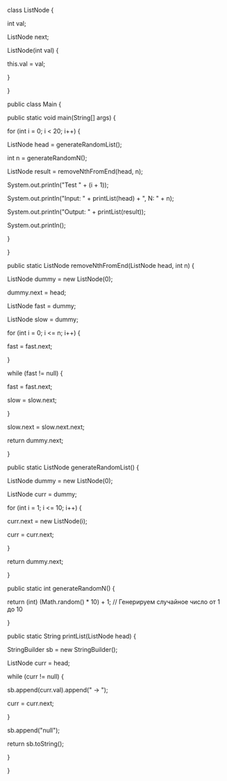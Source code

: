 ﻿class ListNode {

int val;

ListNode next;

ListNode(int val) {

this.val = val;

}

}

public class Main {

public static void main(String[] args) {

for (int i = 0; i < 20; i++) {

ListNode head = generateRandomList();

int n = generateRandomN();

ListNode result = removeNthFromEnd(head, n);

System.out.println("Test " + (i + 1));

System.out.println("Input: " + printList(head) + ", N: " + n);

System.out.println("Output: " + printList(result));

System.out.println();

}

}

public static ListNode removeNthFromEnd(ListNode head, int n) {

ListNode dummy = new ListNode(0);

dummy.next = head;

ListNode fast = dummy;

ListNode slow = dummy;

for (int i = 0; i <= n; i++) {

fast = fast.next;

}

while (fast != null) {

fast = fast.next;

slow = slow.next;

}

slow.next = slow.next.next;

return dummy.next;

}

public static ListNode generateRandomList() {

ListNode dummy = new ListNode(0);

ListNode curr = dummy;

for (int i = 1; i <= 10; i++) {

curr.next = new ListNode(i);

curr = curr.next;

}

return dummy.next;

}

public static int generateRandomN() {

return (int) (Math.random() \* 10) + 1; // Генерируем случайное число от 1 до 10

}

public static String printList(ListNode head) {

StringBuilder sb = new StringBuilder();

ListNode curr = head;

while (curr != null) {

sb.append(curr.val).append(" -> ");

curr = curr.next;

}

sb.append("null");

return sb.toString();

}

}
